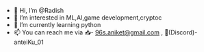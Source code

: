 - 👋 Hi, I’m @Radish
- 👀 I’m interested in ML,AI,game development,cryptoc
- 🌱 I’m currently learning python
- 📫 You can reach me via 📥- 96s.aniket@gmail.com , 💬(Discord)- anteiKu_01
<!---
AnteiKuS/AnteiKuS is a ✨ special ✨ repository because its `README.md` (this file) appears on your GitHub profile.
You can click the Preview link to take a look at your changes.
--->
